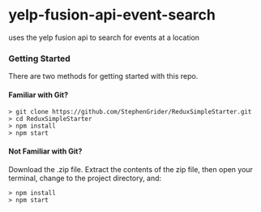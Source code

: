 # yelp-fusion-api-event-search
uses the yelp fusion api to search for events at a location


### Getting Started

There are two methods for getting started with this repo.

#### Familiar with Git?
```
> git clone https://github.com/StephenGrider/ReduxSimpleStarter.git
> cd ReduxSimpleStarter
> npm install
> npm start
```

#### Not Familiar with Git?
Download the .zip file.  Extract the contents of the zip file, then open your terminal, change to the project directory, and:

```
> npm install
> npm start
```
